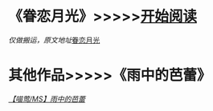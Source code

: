 # 《眷恋月光》>>>>>[开始阅读](https://besty0606.github.io/juanlianyueguang/chapters/index.html)
*仅做搬运，原文地址*[眷恋月光](https://archiveofourown.org/works/46317205/chapters/116612149)


# 其他作品>>>>>《雨中的芭蕾》
 *[【喵莺/MS】雨中的芭蕾](https://besty0606.github.io/yuzhongdebalei/chapters/index.html)*
